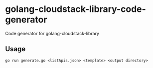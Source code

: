golang-cloudstack-library-code-generator
========================================

Code generator for golang-cloudstack-library

Usage
-----

```
go run generate.go <listApis.json> <template> <output directory>
```
